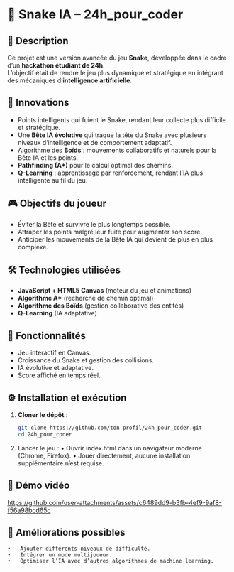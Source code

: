 # 🐍 Snake IA – 24h_pour_coder  

## 📌 Description  
Ce projet est une version avancée du jeu **Snake**, développée dans le cadre d’un **hackathon étudiant de 24h**.  
L’objectif était de rendre le jeu plus dynamique et stratégique en intégrant des mécaniques d’**intelligence artificielle**.  

## 🚀 Innovations  
- Points intelligents qui fuient le Snake, rendant leur collecte plus difficile et stratégique.  
- Une **Bête IA évolutive** qui traque la tête du Snake avec plusieurs niveaux d’intelligence et de comportement adaptatif.  
- Algorithme des **Boïds** : mouvements collaboratifs et naturels pour la Bête IA et les points.  
- **Pathfinding (A\*)** pour le calcul optimal des chemins.  
- **Q-Learning** : apprentissage par renforcement, rendant l’IA plus intelligente au fil du jeu.  

## 🎮 Objectifs du joueur  
- Éviter la Bête et survivre le plus longtemps possible.  
- Attraper les points malgré leur fuite pour augmenter son score.  
- Anticiper les mouvements de la Bête IA qui devient de plus en plus complexe.  

## 🛠️ Technologies utilisées  
- **JavaScript + HTML5 Canvas** (moteur du jeu et animations)  
- **Algorithme A\*** (recherche de chemin optimal)  
- **Algorithme des Boïds** (gestion collaborative des entités)  
- **Q-Learning** (IA adaptative)  

## 📂 Fonctionnalités  
- Jeu interactif en Canvas.  
- Croissance du Snake et gestion des collisions.  
- IA évolutive et adaptative.  
- Score affiché en temps réel.  

## ⚙️ Installation et exécution  
1. **Cloner le dépôt** :  
   ```bash
   git clone https://github.com/ton-profil/24h_pour_coder.git
   cd 24h_pour_coder
   
   ```
2.	Lancer le jeu :
	•	Ouvrir index.html dans un navigateur moderne (Chrome, Firefox).
	•	Jouer directement, aucune installation supplémentaire n’est requise.

##  🎥 Démo vidéo


https://github.com/user-attachments/assets/c6489dd9-b3fb-4ef9-9af8-f56a98bcd65c



## 🎯 Améliorations possibles
	•	Ajouter différents niveaux de difficulté.
	•	Intégrer un mode multijoueur.
	•	Optimiser l’IA avec d’autres algorithmes de machine learning.
